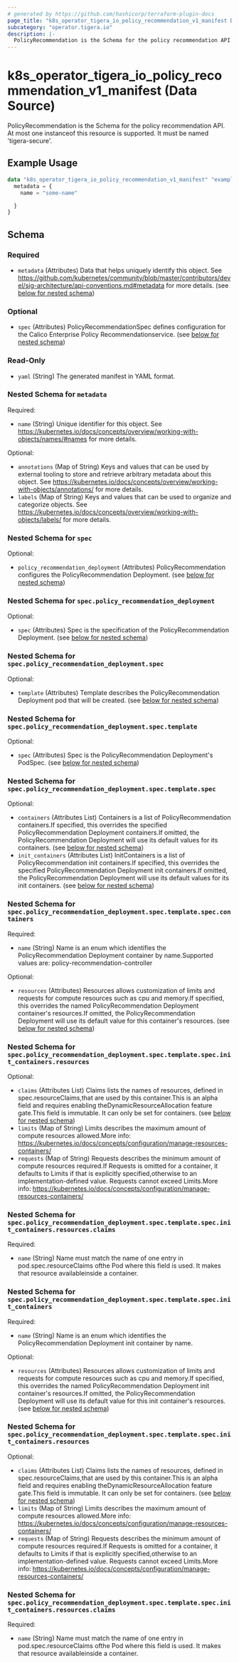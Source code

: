 ```yaml
---
# generated by https://github.com/hashicorp/terraform-plugin-docs
page_title: "k8s_operator_tigera_io_policy_recommendation_v1_manifest Data Source - terraform-provider-k8s"
subcategory: "operator.tigera.io"
description: |-
  PolicyRecommendation is the Schema for the policy recommendation API. At most one instanceof this resource is supported. It must be named 'tigera-secure'.
---
```


# k8s_operator_tigera_io_policy_recommendation_v1_manifest (Data Source)

PolicyRecommendation is the Schema for the policy recommendation API. At most one instanceof this resource is supported. It must be named 'tigera-secure'.

## Example Usage

```terraform
data "k8s_operator_tigera_io_policy_recommendation_v1_manifest" "example" {
  metadata = {
    name = "some-name"

  }
}
```

<!-- schema generated by tfplugindocs -->
## Schema

### Required

- `metadata` (Attributes) Data that helps uniquely identify this object. See https://github.com/kubernetes/community/blob/master/contributors/devel/sig-architecture/api-conventions.md#metadata for more details. (see [below for nested schema](#nestedatt--metadata))

### Optional

- `spec` (Attributes) PolicyRecommendationSpec defines configuration for the Calico Enterprise Policy Recommendationservice. (see [below for nested schema](#nestedatt--spec))

### Read-Only

- `yaml` (String) The generated manifest in YAML format.

<a id="nestedatt--metadata"></a>
### Nested Schema for `metadata`

Required:

- `name` (String) Unique identifier for this object. See https://kubernetes.io/docs/concepts/overview/working-with-objects/names/#names for more details.

Optional:

- `annotations` (Map of String) Keys and values that can be used by external tooling to store and retrieve arbitrary metadata about this object. See https://kubernetes.io/docs/concepts/overview/working-with-objects/annotations/ for more details.
- `labels` (Map of String) Keys and values that can be used to organize and categorize objects. See https://kubernetes.io/docs/concepts/overview/working-with-objects/labels/ for more details.


<a id="nestedatt--spec"></a>
### Nested Schema for `spec`

Optional:

- `policy_recommendation_deployment` (Attributes) PolicyRecommendation configures the PolicyRecommendation Deployment. (see [below for nested schema](#nestedatt--spec--policy_recommendation_deployment))

<a id="nestedatt--spec--policy_recommendation_deployment"></a>
### Nested Schema for `spec.policy_recommendation_deployment`

Optional:

- `spec` (Attributes) Spec is the specification of the PolicyRecommendation Deployment. (see [below for nested schema](#nestedatt--spec--policy_recommendation_deployment--spec))

<a id="nestedatt--spec--policy_recommendation_deployment--spec"></a>
### Nested Schema for `spec.policy_recommendation_deployment.spec`

Optional:

- `template` (Attributes) Template describes the PolicyRecommendation Deployment pod that will be created. (see [below for nested schema](#nestedatt--spec--policy_recommendation_deployment--spec--template))

<a id="nestedatt--spec--policy_recommendation_deployment--spec--template"></a>
### Nested Schema for `spec.policy_recommendation_deployment.spec.template`

Optional:

- `spec` (Attributes) Spec is the PolicyRecommendation Deployment's PodSpec. (see [below for nested schema](#nestedatt--spec--policy_recommendation_deployment--spec--template--spec))

<a id="nestedatt--spec--policy_recommendation_deployment--spec--template--spec"></a>
### Nested Schema for `spec.policy_recommendation_deployment.spec.template.spec`

Optional:

- `containers` (Attributes List) Containers is a list of PolicyRecommendation containers.If specified, this overrides the specified PolicyRecommendation Deployment containers.If omitted, the PolicyRecommendation Deployment will use its default values for its containers. (see [below for nested schema](#nestedatt--spec--policy_recommendation_deployment--spec--template--spec--containers))
- `init_containers` (Attributes List) InitContainers is a list of PolicyRecommendation init containers.If specified, this overrides the specified PolicyRecommendation Deployment init containers.If omitted, the PolicyRecommendation Deployment will use its default values for its init containers. (see [below for nested schema](#nestedatt--spec--policy_recommendation_deployment--spec--template--spec--init_containers))

<a id="nestedatt--spec--policy_recommendation_deployment--spec--template--spec--containers"></a>
### Nested Schema for `spec.policy_recommendation_deployment.spec.template.spec.containers`

Required:

- `name` (String) Name is an enum which identifies the PolicyRecommendation Deployment container by name.Supported values are: policy-recommendation-controller

Optional:

- `resources` (Attributes) Resources allows customization of limits and requests for compute resources such as cpu and memory.If specified, this overrides the named PolicyRecommendation Deployment container's resources.If omitted, the PolicyRecommendation Deployment will use its default value for this container's resources. (see [below for nested schema](#nestedatt--spec--policy_recommendation_deployment--spec--template--spec--init_containers--resources))

<a id="nestedatt--spec--policy_recommendation_deployment--spec--template--spec--init_containers--resources"></a>
### Nested Schema for `spec.policy_recommendation_deployment.spec.template.spec.init_containers.resources`

Optional:

- `claims` (Attributes List) Claims lists the names of resources, defined in spec.resourceClaims,that are used by this container.This is an alpha field and requires enabling theDynamicResourceAllocation feature gate.This field is immutable. It can only be set for containers. (see [below for nested schema](#nestedatt--spec--policy_recommendation_deployment--spec--template--spec--init_containers--resources--claims))
- `limits` (Map of String) Limits describes the maximum amount of compute resources allowed.More info: https://kubernetes.io/docs/concepts/configuration/manage-resources-containers/
- `requests` (Map of String) Requests describes the minimum amount of compute resources required.If Requests is omitted for a container, it defaults to Limits if that is explicitly specified,otherwise to an implementation-defined value. Requests cannot exceed Limits.More info: https://kubernetes.io/docs/concepts/configuration/manage-resources-containers/

<a id="nestedatt--spec--policy_recommendation_deployment--spec--template--spec--init_containers--resources--claims"></a>
### Nested Schema for `spec.policy_recommendation_deployment.spec.template.spec.init_containers.resources.claims`

Required:

- `name` (String) Name must match the name of one entry in pod.spec.resourceClaims ofthe Pod where this field is used. It makes that resource availableinside a container.




<a id="nestedatt--spec--policy_recommendation_deployment--spec--template--spec--init_containers"></a>
### Nested Schema for `spec.policy_recommendation_deployment.spec.template.spec.init_containers`

Required:

- `name` (String) Name is an enum which identifies the PolicyRecommendation Deployment init container by name.

Optional:

- `resources` (Attributes) Resources allows customization of limits and requests for compute resources such as cpu and memory.If specified, this overrides the named PolicyRecommendation Deployment init container's resources.If omitted, the PolicyRecommendation Deployment will use its default value for this init container's resources. (see [below for nested schema](#nestedatt--spec--policy_recommendation_deployment--spec--template--spec--init_containers--resources))

<a id="nestedatt--spec--policy_recommendation_deployment--spec--template--spec--init_containers--resources"></a>
### Nested Schema for `spec.policy_recommendation_deployment.spec.template.spec.init_containers.resources`

Optional:

- `claims` (Attributes List) Claims lists the names of resources, defined in spec.resourceClaims,that are used by this container.This is an alpha field and requires enabling theDynamicResourceAllocation feature gate.This field is immutable. It can only be set for containers. (see [below for nested schema](#nestedatt--spec--policy_recommendation_deployment--spec--template--spec--init_containers--resources--claims))
- `limits` (Map of String) Limits describes the maximum amount of compute resources allowed.More info: https://kubernetes.io/docs/concepts/configuration/manage-resources-containers/
- `requests` (Map of String) Requests describes the minimum amount of compute resources required.If Requests is omitted for a container, it defaults to Limits if that is explicitly specified,otherwise to an implementation-defined value. Requests cannot exceed Limits.More info: https://kubernetes.io/docs/concepts/configuration/manage-resources-containers/

<a id="nestedatt--spec--policy_recommendation_deployment--spec--template--spec--init_containers--resources--claims"></a>
### Nested Schema for `spec.policy_recommendation_deployment.spec.template.spec.init_containers.resources.claims`

Required:

- `name` (String) Name must match the name of one entry in pod.spec.resourceClaims ofthe Pod where this field is used. It makes that resource availableinside a container.
